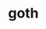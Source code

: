 ---
category: 4-letters
denotation: null
name: goth
reference_link: https://www.etymonline.com/word/goth
root_language: null
root_name: null
title: goth
type: free
word_sums:
- respelling: goth
  sum: 'Goth + '
---